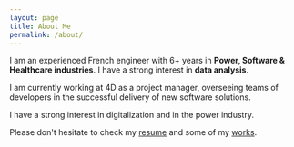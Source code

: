 ```yaml
---
layout: page
title: About Me
permalink: /about/
---
```


I am an experienced French engineer with 6+ years in **Power, Software & Healthcare industries**. I have a strong interest in **data analysis**.

I am currently working at 4D as a project manager, overseeing teams of developers in the successful delivery of new software solutions. 

I have a strong interest in digitalization and in the power industry. 

Please don't hesitate to check my [resume](https://www.yvesmarieplard.fr/resume) and some of my [works](https://www.yvesmarieplard.fr/works).


